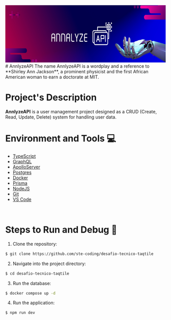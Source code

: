 <img src="public/img/annalyze-cover-img.png" width="800" height="180">
# AnnlyzeAPI
The name AnnlyzeAPI is a wordplay and a reference to **Shirley Ann Jackson**, a prominent physicist and the first African American woman to earn a doctorate at MIT.

# Project's Description

**AnnlyzeAPI** is a user management project designed as a CRUD (Create, Read, Update, Delete) system for handling user data. 

# Environment and Tools 💻

- [TypeScript](https://www.typescriptlang.org/)
- [GraphQL](https://graphql.org/graphql-js/)
- [ApolloServer](https://www.apollographql.com/docs/apollo-server)
- [Postgres](https://www.postgresql.org/)
- [Docker](https://www.docker.com/)
- [Prisma](https://www.prisma.io/)
- [NodeJS](https://nodejs.org/en)
- [Git](https://git-scm.com/)
- [VS Code](https://code.visualstudio.com/)

<br>

# Steps to Run and Debug 🔧

1. Clone the repository:
```bash
$ git clone https://github.com/ste-coding/desafio-tecnico-taqtile
```
2. Navigate into the project directory:
```bash
$ cd desafio-tecnico-taqtile
```
3. Run the database:
```bash
$ docker compose up -d
```
4. Run the application:
```bash
$ npm run dev
```